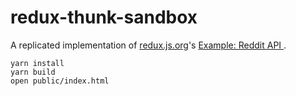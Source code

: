 # redux-thunk-sandbox
A replicated implementation of [redux.js.org](https://redux.js.org/)'s [Example: Reddit API
](https://redux.js.org/advanced/exampleredditapi).

```
yarn install
yarn build
open public/index.html
```
